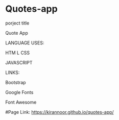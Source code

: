 # Quotes-app
porject title 

Quote App


LANGUAGE USES:

HTM
L
CSS

JAVASCRIPT

LINKS:


Bootstrap


Google Fonts

Font Awesome

#Page Link: https://kirannoor.github.io/quotes-app/

